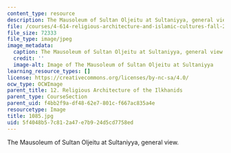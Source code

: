 ```yaml
---
content_type: resource
description: The Mausoleum of Sultan Oljeitu at Sultaniyya, general view.
file: /courses/4-614-religious-architecture-and-islamic-cultures-fall-2002/5f4048b57c812a47e7b924d5cd7758ed_1085.jpg
file_size: 72333
file_type: image/jpeg
image_metadata:
  caption: The Mausoleum of Sultan Oljeitu at Sultaniyya, general view.
  credit: ''
  image-alt: Image of The Mausoleum of Sultan Oljeitu at Sultaniyya
learning_resource_types: []
license: https://creativecommons.org/licenses/by-nc-sa/4.0/
ocw_type: OCWImage
parent_title: 12. Religious Architecture of the Ilkhanids
parent_type: CourseSection
parent_uid: f4bb2f9a-df48-62e7-801c-f667ac835a4e
resourcetype: Image
title: 1085.jpg
uid: 5f4048b5-7c81-2a47-e7b9-24d5cd7758ed
---
```

The Mausoleum of Sultan Oljeitu at Sultaniyya, general view.